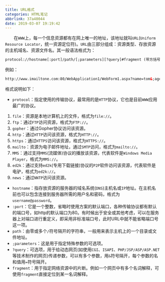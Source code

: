 ```yaml
---
title: URL格式
categories: HTML笔记
abbrlink: 37a40044
date: 2019-03-07 19:19:42
---
```

&emsp;&emsp;在`WWW`上，每一个信息资源都有在网上唯一的地址，该地址就叫`URL`(`Uniform Resource Locator`，统一资源定位符)。`URL`由三部分组成：资源类型、存放资源的主机域名、资源文件名。其一般语法格式为：

``` xml
protocol://hostname[:port]/path/[;parameters][?query]#fragment (带方括号的为可选项)
```

例如：

``` xml
http://www.imailtone.com:80/WebApplication1/WebForm1.aspx?name=tom&;age=20#resume
```

格式说明如下：

- `protocol`：指定使用的传输协议，最常用的是`HTTP`协议，它也是目前`WWW`应用最广的协议。

1. `file`：资源是本地计算机上的文件，格式为`file://`。
2. `ftp`：通过`FTP`访问资源，格式为`FTP://`。
3. `gopher`：通过Gopher协议访问该资源。
4. `http`：通过`HTTP`访问该资源，格式为`HTTP://`。
5. `https`：通过`HTTPS`访问该资源，格式为`HTTPS://`。
6. `mailto`：资源为电子邮件地址，通过`SMTP`访问，格式为`mailto://`。
7. `MMS`：通过支持`MMS`(流媒体)协议的播放该资源，代表软件是`Windows Media Player`，格式为`MMS://`。
8. `ed2k`：通过支持`ed2k`(专用下载链接)协议的`P2P`软件访问该资源，代表软件是电驴，格式为`ed2k://`。
9. `news`：通过`NNTP`访问该资源。

- `hostname`：指存放资源的服务器的域名系统(`DNS`)主机名或`IP`地址。在主机名前也可以包含连接到服务器所需的用户名和密码，格式为`username@password`。
- `:port`：它是一个整数，省略时使用方案的默认端口，各种传输协议都有默认的端口号，如http的默认端口为80。有时候出于安全或其他考虑，可以在服务器上对端口进行重定义，即采用非标准端口号，此时URL中就不能省略端口号这一项。
- `path`：由零或多个`/`符号隔开的字符串，一般用来表示主机上的一个目录或文件地址。
- `;parameters`：这是用于指定特殊参数的可选项。
- `?query`：可选项，用于给动态网页(如使用`CGI`、`ISAPI`、`PHP/JSP/ASP/ASP.NET`等技术制作的网页)传递参数，可以有多个参数，用`&`符号隔开，每个参数的名和值用`=`符号隔开。
- `fragment`：用于指定网络资源中的片断。例如一个网页中有多个名词解释，可使用`fragment`直接定位到某一名词解释。